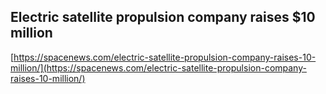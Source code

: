 ## Electric satellite propulsion company raises $10 million
  
  [https://spacenews.com/electric-satellite-propulsion-company-raises-10-million/](https://spacenews.com/electric-satellite-propulsion-company-raises-10-million/)